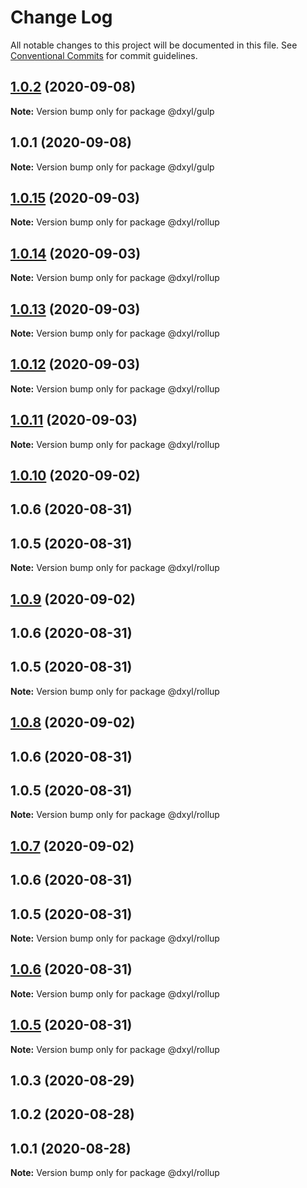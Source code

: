 # Change Log

All notable changes to this project will be documented in this file.
See [Conventional Commits](https://conventionalcommits.org) for commit guidelines.

## [1.0.2](https://github.com/fanyonglong/DxWebpack/compare/@dxyl/gulp@1.0.1...@dxyl/gulp@1.0.2) (2020-09-08)

**Note:** Version bump only for package @dxyl/gulp





## 1.0.1 (2020-09-08)

**Note:** Version bump only for package @dxyl/gulp





## [1.0.15](https://github.com/fanyonglong/DxWebpack/compare/@dxyl/rollup@1.0.14...@dxyl/rollup@1.0.15) (2020-09-03)

**Note:** Version bump only for package @dxyl/rollup





## [1.0.14](https://github.com/fanyonglong/DxWebpack/compare/@dxyl/rollup@1.0.13...@dxyl/rollup@1.0.14) (2020-09-03)

**Note:** Version bump only for package @dxyl/rollup





## [1.0.13](https://github.com/fanyonglong/DxWebpack/compare/@dxyl/rollup@1.0.12...@dxyl/rollup@1.0.13) (2020-09-03)

**Note:** Version bump only for package @dxyl/rollup





## [1.0.12](https://github.com/fanyonglong/DxWebpack/compare/@dxyl/rollup@1.0.11...@dxyl/rollup@1.0.12) (2020-09-03)

**Note:** Version bump only for package @dxyl/rollup





## [1.0.11](https://github.com/fanyonglong/DxWebpack/compare/@dxyl/rollup@1.0.10...@dxyl/rollup@1.0.11) (2020-09-03)

**Note:** Version bump only for package @dxyl/rollup





## [1.0.10](https://github.com/fanyonglong/DxWebpack/compare/@dxyl/rollup@1.0.3...@dxyl/rollup@1.0.10) (2020-09-02)



## 1.0.6 (2020-08-31)



## 1.0.5 (2020-08-31)

**Note:** Version bump only for package @dxyl/rollup





## [1.0.9](https://github.com/fanyonglong/DxWebpack/compare/@dxyl/rollup@1.0.3...@dxyl/rollup@1.0.9) (2020-09-02)



## 1.0.6 (2020-08-31)



## 1.0.5 (2020-08-31)

**Note:** Version bump only for package @dxyl/rollup





## [1.0.8](https://github.com/fanyonglong/DxWebpack/compare/@dxyl/rollup@1.0.3...@dxyl/rollup@1.0.8) (2020-09-02)



## 1.0.6 (2020-08-31)



## 1.0.5 (2020-08-31)

**Note:** Version bump only for package @dxyl/rollup





## [1.0.7](https://github.com/fanyonglong/DxWebpack/compare/@dxyl/rollup@1.0.3...@dxyl/rollup@1.0.7) (2020-09-02)



## 1.0.6 (2020-08-31)



## 1.0.5 (2020-08-31)

**Note:** Version bump only for package @dxyl/rollup





## [1.0.6](https://github.com/fanyonglong/DxWebpack/compare/v1.0.5...v1.0.6) (2020-08-31)

**Note:** Version bump only for package @dxyl/rollup





## [1.0.5](https://github.com/fanyonglong/DxWebpack/compare/v1.0.2...v1.0.5) (2020-08-31)

**Note:** Version bump only for package @dxyl/rollup






## 1.0.3 (2020-08-29)



## 1.0.2 (2020-08-28)



## 1.0.1 (2020-08-28)

**Note:** Version bump only for package @dxyl/rollup

